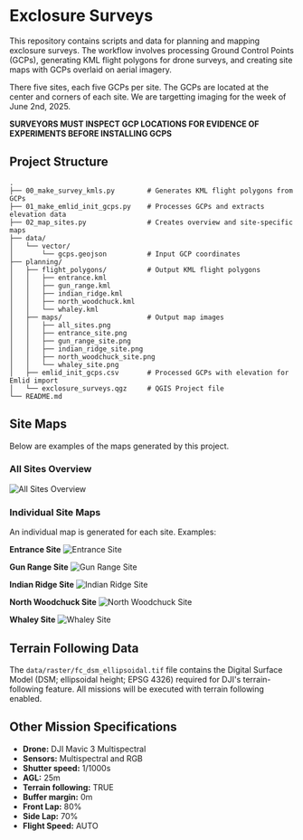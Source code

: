 # Exclosure Surveys

This repository contains scripts and data for planning and mapping exclosure surveys. The workflow involves processing Ground Control Points (GCPs), generating KML flight polygons for drone surveys, and creating site maps with GCPs overlaid on aerial imagery.

There five sites, each five GCPs per site. The GCPs are located at the center and corners of each site. We are targetting imaging for the week of June 2nd, 2025.

**SURVEYORS MUST INSPECT GCP LOCATIONS FOR EVIDENCE OF EXPERIMENTS BEFORE INSTALLING GCPS**

## Project Structure

```
.
├── 00_make_survey_kmls.py        # Generates KML flight polygons from GCPs
├── 01_make_emlid_init_gcps.py    # Processes GCPs and extracts elevation data
├── 02_map_sites.py               # Creates overview and site-specific maps
├── data/
│   └── vector/
│       └── gcps.geojson          # Input GCP coordinates
├── planning/
│   ├── flight_polygons/          # Output KML flight polygons
│   │   ├── entrance.kml
│   │   ├── gun_range.kml
│   │   ├── indian_ridge.kml
│   │   ├── north_woodchuck.kml
│   │   └── whaley.kml
│   ├── maps/                     # Output map images
│   │   ├── all_sites.png
│   │   ├── entrance_site.png
│   │   ├── gun_range_site.png
│   │   ├── indian_ridge_site.png
│   │   ├── north_woodchuck_site.png
│   │   └── whaley_site.png
│   ├── emlid_init_gcps.csv       # Processed GCPs with elevation for Emlid import
│   └── exclosure_surveys.qgz     # QGIS Project file
└── README.md
```

## Site Maps

Below are examples of the maps generated by this project.

### All Sites Overview

![All Sites Overview](planning/maps/all_sites.png)

### Individual Site Maps

An individual map is generated for each site. Examples:

**Entrance Site**
![Entrance Site](planning/maps/entrance_site.png)

**Gun Range Site**
![Gun Range Site](planning/maps/gun_range_site.png)

**Indian Ridge Site**
![Indian Ridge Site](planning/maps/indian_ridge_site.png)

**North Woodchuck Site**
![North Woodchuck Site](planning/maps/north_woodchuck_site.png)

**Whaley Site**
![Whaley Site](planning/maps/whaley_site.png)

## Terrain Following Data

The `data/raster/fc_dsm_ellipsoidal.tif` file contains the Digital Surface Model (DSM; ellipsoidal height; EPSG 4326) required for DJI's terrain-following feature. All missions will be executed with terrain following enabled.

## Other Mission Specifications

*   **Drone:** DJI Mavic 3 Multispectral
*   **Sensors:** Multispectral and RGB
*   **Shutter speed:** 1/1000s
*   **AGL:** 25m
*   **Terrain following:** TRUE
*   **Buffer margin:** 0m
*   **Front Lap:** 80%
*   **Side Lap:** 70%
*   **Flight Speed:** AUTO
